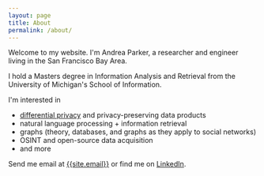 ```yaml
---
layout: page
title: About
permalink: /about/
---
```


Welcome to my website. I'm Andrea Parker, a researcher and engineer living in the San Francisco Bay Area.

I hold a Masters degree in Information Analysis and Retrieval from the University of Michigan's School of Information.

I'm interested in

  - [differential privacy](https://en.wikipedia.org/wiki/Differential_privacy) and privacy-preserving data products
  - natural language processing + information retrieval
  - graphs (theory, databases, and graphs as they apply to social networks)
  - OSINT and open-source data acquisition
  - and more

Send me email at [{{site.email}}](mailto:{{site.email}}) or find me on [LinkedIn](https://www.linkedin.com/in/{{site.linkedin_username}}). 

